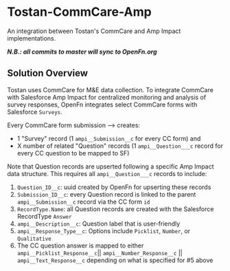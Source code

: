 # Tostan-CommCare-Amp
An integration between Tostan's CommCare and Amp Impact implementations.

***N.B.: all commits to master will sync to OpenFn.org***

## Solution Overview
Tostan uses CommCare for M&E data collection. To integrate CommCare with Salesforce Amp Impact for centralized monitoring and analysis of survey responses, OpenFn integrates select CommCare forms with Salesforce `Surveys`. 

Every CommCare form submission --> creates: 
- 1 "Survey" record (1 `ampi__Submission__c` for every CC form) and 
- X number of related "Question" records (1 `ampi__Question___c` record for every CC question to be mapped to SF)

Note that Question records are upserted following a specific Amp Impact data structure. This requires all `ampi__Question___c` records to include: 
1. `Question_ID__c`: uuid created by OpenFn for upserting these records
2. `Submission_ID__c`: every Question record is linked to the parent `ampi__Submission__c` record via the CC form `id`
3. `RecordType.Name`: all Question records are created with the Salesforce RecordType `Answer`
4. `ampi__Description__c`: Question label that is user-friendly
5. `ampi__Response_Type__c`: Options include `Picklist`, `Number`, or `Qualitative`
6. The CC question answer is mapped to either `ampi__Picklist_Response__c`|| `ampi__Number_Response__c` || `ampi__Text_Response__c` depending on what is specified for #5 above
